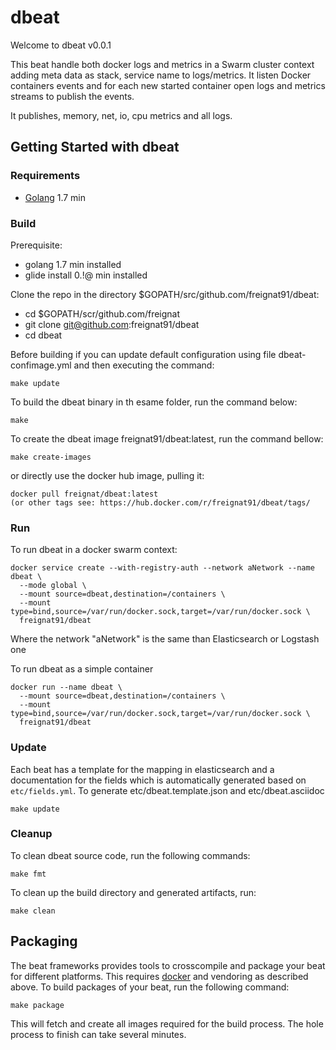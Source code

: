 # dbeat

Welcome to dbeat v0.0.1

This beat handle both docker logs and metrics in a Swarm cluster context adding meta data as stack, service name to logs/metrics.
It listen Docker containers events and for each new started container open logs and metrics streams to publish the events.

It publishes, memory, net, io, cpu metrics and all logs.


## Getting Started with dbeat

### Requirements

* [Golang](https://golang.org/dl/) 1.7 min



### Build

Prerequisite:
- golang 1.7 min installed
- glide install 0.!@ min installed

Clone the repo in the directory $GOPATH/src/github.com/freignat91/dbeat: 
 - cd $GOPATH/scr/github.com/freignat
 - git clone git@github.com:freignat91/dbeat
 - cd dbeat


Before building if you can update default configuration using file dbeat-confimage.yml and then executing the command:
```
make update
```

To build the dbeat binary in th esame folder, run the command below:

```
make
```

To create the dbeat image freignat91/dbeat:latest, run the command bellow:

```
make create-images
```

or directly use the docker hub image, pulling it:
```
docker pull freignat/dbeat:latest
(or other tags see: https://hub.docker.com/r/freignat91/dbeat/tags/
```


### Run

To run dbeat in a docker swarm context:

```
docker service create --with-registry-auth --network aNetwork --name dbeat \
  --mode global \
  --mount source=dbeat,destination=/containers \
  --mount type=bind,source=/var/run/docker.sock,target=/var/run/docker.sock \
  freignat91/dbeat
```

Where the network "aNetwork" is the same than Elasticsearch or Logstash one

To run dbeat as a simple container

```
docker run --name dbeat \
  --mount source=dbeat,destination=/containers \
  --mount type=bind,source=/var/run/docker.sock,target=/var/run/docker.sock \
  freignat91/dbeat
```

### Update

Each beat has a template for the mapping in elasticsearch and a documentation for the fields
which is automatically generated based on `etc/fields.yml`.
To generate etc/dbeat.template.json and etc/dbeat.asciidoc

```
make update
```


### Cleanup

To clean dbeat source code, run the following commands:

```
make fmt
```

To clean up the build directory and generated artifacts, run:

```
make clean
```

## Packaging

The beat frameworks provides tools to crosscompile and package your beat for different platforms. This requires [docker](https://www.docker.com/) and vendoring as described above. To build packages of your beat, run the following command:

```
make package
```

This will fetch and create all images required for the build process. The hole process to finish can take several minutes.
